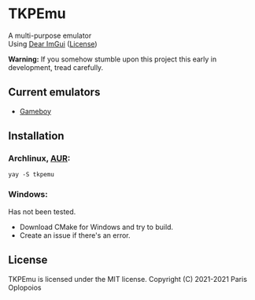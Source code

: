 # TKPEmu
A multi-purpose emulator    
Using [Dear ImGui](https://github.com/ocornut/imgui) ([License](https://raw.githubusercontent.com/ocornut/imgui/master/LICENSE.txt))

**Warning:** If you somehow stumble upon this project this early in development, tread carefully.

## Current emulators
- [Gameboy](https://github.com/OFFTKP/TKPEmu/tree/master/TKPEmu/gb_tkp)

## Installation
### Archlinux, [AUR](https://aur.archlinux.org/packages/tkpemu/):
`yay -S tkpemu`

### Windows:
Has not been tested.    
 - Download CMake for Windows and try to build.    
 - Create an issue if there's an error.

## License
TKPEmu is licensed under the MIT license. Copyright (C) 2021-2021 Paris Oplopoios
